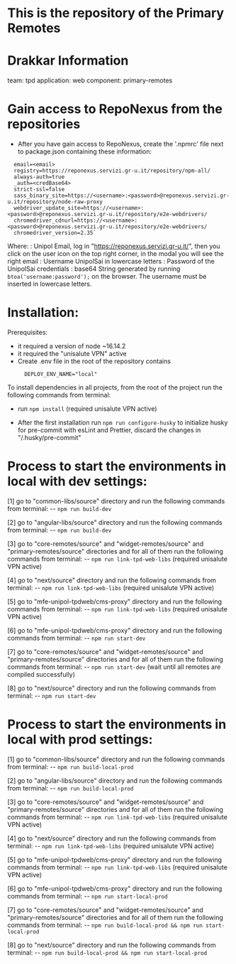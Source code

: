 # This is the repository of the Primary Remotes

# Drakkar Information

team: tpd
application: web
component: primary-remotes

# Gain access to RepoNexus from the repositories

- After you have gain access to RepoNexus, create the '.npmrc' file next to package.json containing these information:

```
  email=<email>
  registry=https://reponexus.servizi.gr-u.it/repository/npm-all/
  always-auth=true
  _auth=<credBase64>
  strict-ssl=false
  sass_binary_site=https://<username>:<password>@reponexus.servizi.gr-u.it/repository/node-raw-proxy
  webdriver_update_site=https://<username>:<password>@reponexus.servizi.gr-u.it/repository/e2e-webdrivers/
  chromedriver_cdnurl=https://<username>:<password>@reponexus.servizi.gr-u.it/repository/e2e-webdrivers/
  chromedriver_version=2.35`
```

Where:
<email>: Unipol Email, log in "https://reponexus.servizi.gr-u.it/", then you click on the user icon on the top right corner, in the modal you will see the right email
<username>: Username UnipolSai in lowercase letters
<password>: Password of the UnipolSai credentials
<credBase64>: base64 String generated by running `btoa('username:password');` on the browser. The username must be inserted in lowercase letters.

# Installation:

Prerequisites:

- it required a version of node ~16.14.2
- it required the "unisalute VPN" active
- Create .env file in the root of the repository contains
  ```
    DEPLOY_ENV_NAME="local"
  ```

To install dependencies in all projects, from the root of the project run the following commands from terminal:

- run `npm install` (required unisalute VPN active)

- After the first installation run `npm run configure-husky` to initialize husky for pre-commit with esLint and Prettier, discard the changes in "<repo>/.husky/pre-commit"

# Process to start the environments in local with dev settings:

[1] go to "common-libs/source" directory and run the following commands from terminal:
-- `npm run build-dev`

[2] go to "angular-libs/source" directory and run the following commands from terminal:
-- `npm run build-dev`

[3] go to "core-remotes/source" and "widget-remotes/source" and "primary-remotes/source" directories and for all of them run the following commands from terminal:
-- `npm run link-tpd-web-libs` (required unisalute VPN active)

[4] go to "next/source" directory and run the following commands from terminal:
-- `npm run link-tpd-web-libs` (required unisalute VPN active)

[5] go to "mfe-unipol-tpdweb/cms-proxy" directory and run the following commands from terminal:
-- `npm run link-tpd-web-libs` (required unisalute VPN active)

[6] go to "mfe-unipol-tpdweb/cms-proxy" directory and run the following commands from terminal:
-- `npm run start-dev`

[7] go to "core-remotes/source" and "widget-remotes/source" and "primary-remotes/source" directories and for all of them run the following commands from terminal:
-- `npm run start-dev` (wait until all remotes are compiled successfully)

[8] go to "next/source" directory and run the following commands from terminal:
-- `npm run start-dev`

# Process to start the environments in local with prod settings:

[1] go to "common-libs/source" directory and run the following commands from terminal:
-- `npm run build-local-prod`

[2] go to "angular-libs/source" directory and run the following commands from terminal:
-- `npm run build-local-prod`

[3] go to "core-remotes/source" and "widget-remotes/source" and "primary-remotes/source" directories and for all of them run the following commands from terminal:
-- `npm run link-tpd-web-libs` (required unisalute VPN active)

[4] go to "next/source" directory and run the following commands from terminal:
-- `npm run link-tpd-web-libs` (required unisalute VPN active)

[5] go to "mfe-unipol-tpdweb/cms-proxy" directory and run the following commands from terminal:
-- `npm run link-tpd-web-libs` (required unisalute VPN active)

[6] go to "mfe-unipol-tpdweb/cms-proxy" directory and run the following commands from terminal:
-- `npm run start-local-prod`

[7] go to "core-remotes/source" and "widget-remotes/source" and "primary-remotes/source" directories and for all of them run the following commands from terminal:
-- `npm run build-local-prod && npm run start-local-prod`

[8] go to "next/source" directory and run the following commands from terminal:
-- `npm run build-local-prod && npm run start-local-prod`
